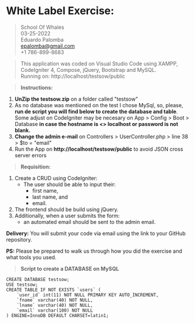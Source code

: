 # White Label Exercise:

> School Of Whales\
> 03-25-2022\
> Eduardo Palomba\
> epalomba@gmail.com\
> +1 786-899-8683

> This application was coded on Visual Studio Code using XAMPP, CodeIgniter 4, Compose, jQuery, Bootstrap and MySQL.\
> Running on: http://localhost/testsow/public

> **Instructions:**
1. **UnZip the testsow.zip** on a folder called "testsow"
2. As no database was mentioned on the test I chose MySql, so, please, **run de script you will find below to create the database and table**. Some adjust on CodeIgniter may be necesary on App > Config > Boot > Database **in case the hostname is <> localhost or password is not blank.**
3. **Change the admin e-mail** on Controllers > UserController.php > line 38 > $to = "email"
4. Run the App on **http://localhost/testsow/public** to avoid JSON cross server errors

> **Requisition:**

1. Create a CRUD using CodeIgniter:
    - The user should be able to input their:
      - first name,
      - last name, and
      - email.
2. The frontend should be build using jQuery.
3. Additionally, when a user submits the form:
    - an automated email should be sent to the admin email.

**Delivery:** You will submit your code via email using the link to your GitHub repository.

**PS:** Please be prepared to walk us through how you did the exercise and what tools you used.

> **Script to create a DATABASE on MySQL**
```
CREATE DATABASE testsow;
USE testsow;
CREATE TABLE IF NOT EXISTS `users` (
	`user_id` int(11) NOT NULL PRIMARY KEY AUTO_INCREMENT,
	`fname` varchar(40) NOT NULL,
	`lname` varchar(40) NOT NULL,
	`email` varchar(100) NOT NULL
) ENGINE=InnoDB DEFAULT CHARSET=latin1;
```
